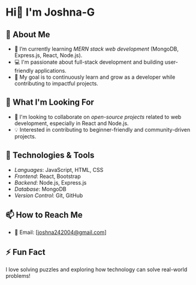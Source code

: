 # Hi👋 I'm Joshna-G  

## 🚀 About Me
- 🌱 I’m currently learning *MERN stack web development* (MongoDB, Express.js, React, Node.js).  
- 💻 I'm passionate about full-stack development and building user-friendly applications.  
- 🎯 My goal is to continuously learn and grow as a developer while contributing to impactful projects.  

## 🤝 What I'm Looking For
- 🌟 I'm looking to collaborate on *open-source projects* related to web development, especially in React and Node.js.  
- 💡 Interested in contributing to beginner-friendly and community-driven projects.  

## 🔧 Technologies & Tools
- *Languages*: JavaScript, HTML, CSS  
- *Frontend*: React, Bootstrap  
- *Backend*: Node.js, Express.js  
- *Database*: MongoDB  
- *Version Control*: Git, GitHub  

## 📫 How to Reach Me
- 📧 Email: [joshna242004@gmail.com]  

## ⚡ Fun Fact
I love solving puzzles and exploring how technology can solve real-world problems!
